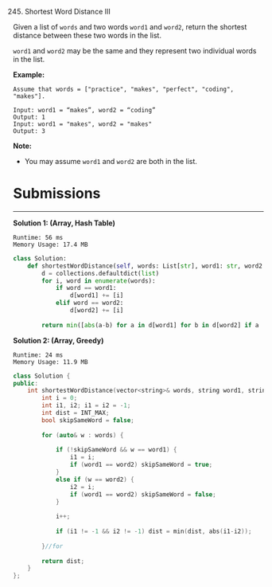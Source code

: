 245. Shortest Word Distance III

Given a list of `words` and two words `word1` and `word2`, return the shortest distance between these two words in the list.

`word1` and `word2` may be the same and they represent two individual words in the list.

**Example:**
```
Assume that words = ["practice", "makes", "perfect", "coding", "makes"].

Input: word1 = “makes”, word2 = “coding”
Output: 1
Input: word1 = "makes", word2 = "makes"
Output: 3
```

**Note:**

* You may assume `word1` and `word2` are both in the list.

# Submissions
---
**Solution 1: (Array, Hash Table)**
```
Runtime: 56 ms
Memory Usage: 17.4 MB
```
```python
class Solution:
    def shortestWordDistance(self, words: List[str], word1: str, word2: str) -> int:
        d = collections.defaultdict(list)
        for i, word in enumerate(words):
            if word == word1:
                d[word1] += [i]
            elif word == word2:
                d[word2] += [i]
        
        return min([abs(a-b) for a in d[word1] for b in d[word2] if a != b])
```

**Solution 2: (Array, Greedy)**
```
Runtime: 24 ms
Memory Usage: 11.9 MB
```
```c++
class Solution {
public:
    int shortestWordDistance(vector<string>& words, string word1, string word2) {
        int i = 0;
        int i1, i2; i1 = i2 = -1;
        int dist = INT_MAX;
        bool skipSameWord = false;
        
        for (auto& w : words) {
            
            if (!skipSameWord && w == word1) {
                i1 = i;
                if (word1 == word2) skipSameWord = true;
            }
            else if (w == word2) {
                i2 = i;
                if (word1 == word2) skipSameWord = false;
            }
            
            i++;
            
            if (i1 != -1 && i2 != -1) dist = min(dist, abs(i1-i2));
            
        }//for
        
        return dist;
    }
};
```
